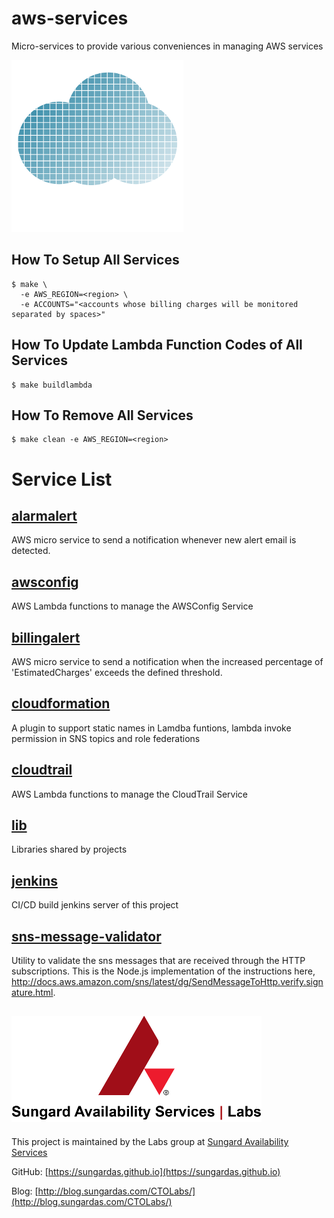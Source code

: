 # aws-services

Micro-services to provide various conveniences in managing AWS services

![aws-services][aws-services-image]

## How To Setup All Services

    $ make \
      -e AWS_REGION=<region> \
      -e ACCOUNTS="<accounts whose billing charges will be monitored separated by spaces>"


## How To Update Lambda Function Codes of All Services

    $ make buildlambda


## How To Remove All Services

    $ make clean -e AWS_REGION=<region>


# Service List

## <a href='https://github.com/SungardAS/aws-services/tree/develop/alarmalert'>alarmalert</a>
AWS micro service to send a notification whenever new alert email is detected.

## <a href='https://github.com/SungardAS/aws-services/tree/develop/awsconfig'>awsconfig</a>
AWS Lambda functions to manage the AWSConfig Service

## <a href='https://github.com/SungardAS/aws-services/tree/develop/billingalert'>billingalert</a>
AWS micro service to send a notification when the increased percentage of 'EstimatedCharges' exceeds the defined threshold.

## <a href='https://github.com/SungardAS/aws-services/tree/develop/cloudformation'>cloudformation</a>
A plugin to support static names in Lamdba funtions, lambda invoke permission in SNS topics and role federations

## <a href='https://github.com/SungardAS/aws-services/tree/develop/cloudtrail'>cloudtrail</a>
AWS Lambda functions to manage the CloudTrail Service

## <a href='https://github.com/SungardAS/aws-services/tree/develop/lib'>lib</a>
Libraries shared by projects

## <a href='https://github.com/SungardAS/aws-services/tree/develop/jenkins'>jenkins</a>
CI/CD build jenkins server of this project

## <a href='https://github.com/SungardAS/aws-services/tree/develop/sns-message-validator'>sns-message-validator</a>
Utility to validate the sns messages that are received through the HTTP subscriptions.
This is the Node.js implementation of the instructions here, http://docs.aws.amazon.com/sns/latest/dg/SendMessageToHttp.verify.signature.html.

## [![Sungard Availability Services | Labs][labs-logo]][labs-github-url]

This project is maintained by the Labs group at [Sungard Availability
Services](http://sungardas.com)

GitHub: [https://sungardas.github.io](https://sungardas.github.io)

Blog:
[http://blog.sungardas.com/CTOLabs/](http://blog.sungardas.com/CTOLabs/)

[labs-github-url]: https://sungardas.github.io
[labs-logo]: https://raw.githubusercontent.com/SungardAS/repo-assets/master/images/logos/sungardas-labs-logo-small.png
[aws-services-image]: ./docs/images/logo.png?raw=true
